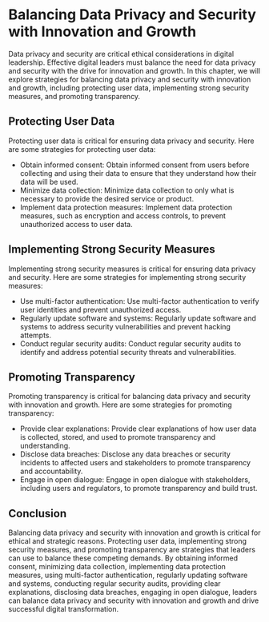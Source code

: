 Balancing Data Privacy and Security with Innovation and Growth
=======================================================================================================================

Data privacy and security are critical ethical considerations in digital leadership. Effective digital leaders must balance the need for data privacy and security with the drive for innovation and growth. In this chapter, we will explore strategies for balancing data privacy and security with innovation and growth, including protecting user data, implementing strong security measures, and promoting transparency.

Protecting User Data
--------------------

Protecting user data is critical for ensuring data privacy and security. Here are some strategies for protecting user data:

* Obtain informed consent: Obtain informed consent from users before collecting and using their data to ensure that they understand how their data will be used.
* Minimize data collection: Minimize data collection to only what is necessary to provide the desired service or product.
* Implement data protection measures: Implement data protection measures, such as encryption and access controls, to prevent unauthorized access to user data.

Implementing Strong Security Measures
-------------------------------------

Implementing strong security measures is critical for ensuring data privacy and security. Here are some strategies for implementing strong security measures:

* Use multi-factor authentication: Use multi-factor authentication to verify user identities and prevent unauthorized access.
* Regularly update software and systems: Regularly update software and systems to address security vulnerabilities and prevent hacking attempts.
* Conduct regular security audits: Conduct regular security audits to identify and address potential security threats and vulnerabilities.

Promoting Transparency
----------------------

Promoting transparency is critical for balancing data privacy and security with innovation and growth. Here are some strategies for promoting transparency:

* Provide clear explanations: Provide clear explanations of how user data is collected, stored, and used to promote transparency and understanding.
* Disclose data breaches: Disclose any data breaches or security incidents to affected users and stakeholders to promote transparency and accountability.
* Engage in open dialogue: Engage in open dialogue with stakeholders, including users and regulators, to promote transparency and build trust.

Conclusion
----------

Balancing data privacy and security with innovation and growth is critical for ethical and strategic reasons. Protecting user data, implementing strong security measures, and promoting transparency are strategies that leaders can use to balance these competing demands. By obtaining informed consent, minimizing data collection, implementing data protection measures, using multi-factor authentication, regularly updating software and systems, conducting regular security audits, providing clear explanations, disclosing data breaches, engaging in open dialogue, leaders can balance data privacy and security with innovation and growth and drive successful digital transformation.
